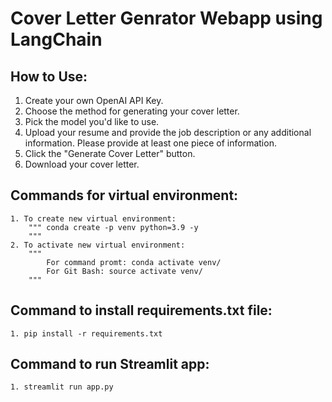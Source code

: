 # Cover Letter Genrator Webapp using LangChain

## How to Use:
1. Create your own OpenAI API Key.
2. Choose the method for generating your cover letter.
3. Pick the model you'd like to use.
4. Upload your resume and provide the job description or any additional information. Please provide at least one piece of information.
5. Click the "Generate Cover Letter" button.
6. Download your cover letter.

## Commands for virtual environment:
    1. To create new virtual environment:
        """ conda create -p venv python=3.9 -y
        """
    2. To activate new virtual environment:
        """
            For command promt: conda activate venv/
            For Git Bash: source activate venv/
        """
## Command to install requirements.txt file:
    1. pip install -r requirements.txt

## Command to run Streamlit app:
    1. streamlit run app.py
